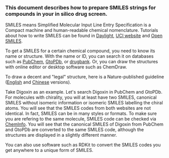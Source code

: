 ### This document describes how to prepare SMILES strings for compounds in your in silico drug screen.

SMILES means Simplified Molecular Input Line Entry Specification is a Compact machine and human-readable chemical nomenclature.
Tutorials about how to write SMILES can be found in [Daylight](https://www.daylight.com/dayhtml_tutorials/languages/smiles/index.html), 
[UCI website](https://www.ics.uci.edu/~dock/manuals/DaylightTheoryManual/theory.smiles.html) and 
[Open SMILES](http://opensmiles.org/opensmiles.html).

To get a SMILES for a certain chemical compound, you need to know its name or structure.
With the name or ID, you can search it on databases such as [PubChem](https://pubchem.ncbi.nlm.nih.gov/), [GtoPDb](https://www.guidetopharmacology.org/), or [drugbank](https://go.drugbank.com/).
Or, you can draw the structures with online editor or desktop software such as ChemDraw.

To draw a decent and "legal" structure, here is a Nature-published guideline ([English](https://www.nature.com/authors/guides/ChemStructureGuide.pdf) and [Chinese](https://www.x-mol.com/news/10154) versions).

Take Digoxin as an example. Let's search Digoxin in PubChem and GtoPDb. For molecules with chirality, you will at least have two SMILES, canonical SMILES without isomeric information or isomeric SMILES labelling the chiral atoms.
You will see that the SMILES codes from both websites are not identical. In fact, SMILES can be in many styles or formats.
To make sure you are refering to the same molecule, SMILES code can be checked via [ChemInfo](http://www.cheminfo.org/flavor/malaria/Utilities/SMILES_generator___checker/index.html).
You will see that the canonical SMILES of Digoxin from PubChem and GtoPDb are converted to the same SMILES code, although the structures are displayed in a slightly different manner.

You can also use software such as RDKit to convert the SMILES codes you get anywhere to a unique form of SMILES.
